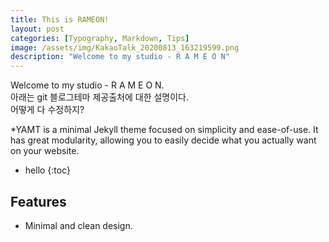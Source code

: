```yaml
---
title: This is RAMEON!
layout: post
categories: [Typography, Markdown, Tips]
image: /assets/img/KakaoTalk_20200813_163219599.png
description: "Welcome to my studio - R A M E O N"
---
```


Welcome to my studio - R A M E O N. <br> 아래는 git 블로그테마 제공출처에 대한 설명이다. <br> 어떻게 다 수정하지?

*YAMT is a minimal Jekyll theme focused on simplicity and ease-of-use. It has great modularity, allowing you to easily decide what you actually want on your website.


* hello
{:toc}

## Features 
- Minimal and clean design.
